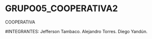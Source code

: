 # GRUPO05_COOPERATIVA2
COOPERATIVA

#INTEGRANTES: 
Jefferson Tambaco.
Alejandro Torres.
Diego Yandún.
